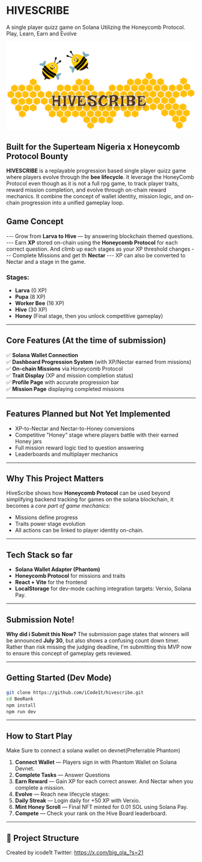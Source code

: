 
#  HIVESCRIBE
A single player quizz game on Solana Utilizing the Honeycomb Protocol. Play, Learn, Earn and Evolve


![HIVESCRIBE Banner](./HIVESCRIBE.png)


**Built for the Superteam Nigeria x Honeycomb Protocol Bounty**
---

**HIVESCRIBE** is a replayable progression based single player quizz game where players evolve through the **bee lifecycle**. It leverage the HoneyComb Protocol even though as it is not a full rpg game, to track player traits, reward mission completion, and evolve through on-chain reward mechanics. It combine the concept of wallet identity, mission logic, and on-chain progression into a unified gameplay loop. 

## Game Concept

--- Grow from **Larva to Hive** — by answering blockchain themed questions. 
--- Earn **XP** stored on-chain using the **Honeycomb Protocol** for each correct question. And climb up each stages as your XP threshold changes
--- Complete Missions and get th **Nectar**
--- XP can also be converted to Nectar and a stage in the game. 



###  Stages:
- **Larva** (0 XP)
- **Pupa** (8 XP)
- **Worker Bee** (16 XP)
- **Hive** (30 XP)
- **Honey** (Final stage, then you unlock competitive gameplay)
---

##  Core Features (At the time of submission)

✅ **Solana Wallet Connection**  
✅ **Dashboard Progression System** (with XP/Nectar earned from missions)  
✅ **On-chain Missions** via Honeycomb Protocol  
✅ **Trait Display** (XP and mission completion status)  
✅ **Profile Page** with accurate progression bar  
✅ **Mission Page** displaying completed missions  

---


##  Features Planned but Not Yet Implemented

- XP-to-Nectar and Nectar-to-Honey conversions
- Competitive "Honey" stage where players battle with their earned Honey jars
- Full mission reward logic tied to question answering
- Leaderboards and multiplayer mechanics

---


## Why This Project Matters

HiveScribe shows how **Honeycomb Protocol** can be used beyond simplifying  backend tracking for games on the solana blockchain, it becomes a *core part of game mechanics*:
- Missions define progress
- Traits power stage evolution
- All actions can be linked to player identity on-chain.



---

##  Tech Stack so far

- **Solana Wallet Adapter (Phantom)**
- **Honeycomb Protocol** for missions and traits
- **React + Vite** for the frontend
- **LocalStorage** for dev-mode caching
  integration targets: Verxio, Solana Pay.

---

##  Submission Note!
**Why did i Submit this Now?**
The submission page states that winners will be announced **July 30**, but also shows a confusing count down timer. Rather than risk missing the judging deadline, I'm submitting this MVP now to ensure this concept of gameplay gets reviewed. 

---

##  Getting Started (Dev Mode)

```bash
git clone https://github.com/iCode1t/hivescribe.git
cd BeeRank
npm install
npm run dev
```

---
## **How to Start Play**
Make Sure to connect a solana wallet on devnet(Preferrable Phantom)
1. **Connect Wallet** — Players sign in with Phantom Wallet on Solana Devnet.
2. **Complete Tasks** — Answer Questions 
3. **Earn Reward** — Gain XP for each correct answer. And Nectar when you complete a mission.
4. **Evolve** — Reach new lifecycle stages:
5. **Daily Streak** — Login daily for +50 XP with Verxio.
6. **Mint Honey Scroll** — Final NFT minted for 0.01 SOL using Solana Pay.
7. **Compete** — Check your rank on the Hive Board leaderboard.

---


📂 Project Structure
---
Created by icode1t
Twitter: https://x.com/big_ola_?s=21
